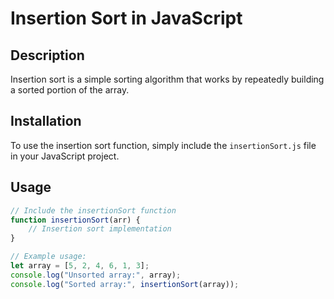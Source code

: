 # Insertion Sort in JavaScript

## Description
Insertion sort is a simple sorting algorithm that works by repeatedly building a sorted portion of the array.

## Installation
To use the insertion sort function, simply include the `insertionSort.js` file in your JavaScript project.

## Usage
```javascript
// Include the insertionSort function
function insertionSort(arr) {
    // Insertion sort implementation
}

// Example usage:
let array = [5, 2, 4, 6, 1, 3];
console.log("Unsorted array:", array);
console.log("Sorted array:", insertionSort(array));

